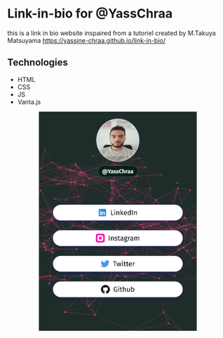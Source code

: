 # Link-in-bio for @YassChraa
this is a link in bio website inspaired from a tutoriel created by M.Takuya Matsuyama
https://yassine-chraa.github.io/link-in-bio/
## Technologies
* HTML
* CSS
* JS
* Vanta.js 
<div align="center">
<img src="./images/link-to-bio.png"  height="500">
</div>
